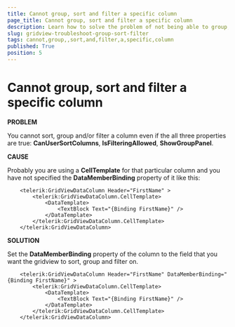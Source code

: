 ```yaml
---
title: Cannot group, sort and filter a specific column
page_title: Cannot group, sort and filter a specific column
description: Learn how to solve the problem of not being able to group, sort and filter a specific column within RadGridView - Telerik's {{ site.framework_name }} DataGrid.
slug: gridview-troubleshoot-group-sort-filter
tags: cannot,group,,sort,and,filter,a,specific,column
published: True
position: 5
---
```


# Cannot group, sort and filter a specific column

__PROBLEM__

You cannot sort, group and/or filter a column even if the all three properties are true: __CanUserSortColumns__, __IsFilteringAllowed__, __ShowGroupPanel__.



__CAUSE__

Probably you are using a __CellTemplate__ for that particular column and you have not specified the __DataMemberBinding__ property of it like this:



```XAML
	<telerik:GridViewDataColumn Header="FirstName" >
	    <telerik:GridViewDataColumn.CellTemplate>
	        <DataTemplate>
	            <TextBlock Text="{Binding FirstName}" />
	        </DataTemplate>
	    </telerik:GridViewDataColumn.CellTemplate>
	</telerik:GridViewDataColumn>
```

__SOLUTION__

Set the __DataMemberBinding__ property of the column to the field that you want the gridview to sort, group and filter on.



```XAML
	<telerik:GridViewDataColumn Header="FirstName" DataMemberBinding="{Binding FirstName}" >
	    <telerik:GridViewDataColumn.CellTemplate>
	        <DataTemplate>
	            <TextBlock Text="{Binding FirstName}" />
	        </DataTemplate>
	    </telerik:GridViewDataColumn.CellTemplate>
	</telerik:GridViewDataColumn>
```


